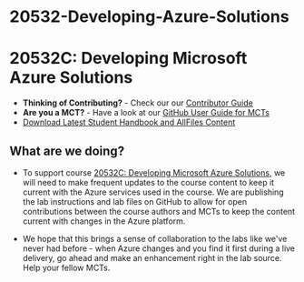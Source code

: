 # 20532-Developing-Azure-Solutions


# 20532C: Developing Microsoft Azure Solutions

- **Thinking of Contributing?** - Check our our [Contributor Guide](contributor_guide.md)
- **Are you a MCT?** - Have a look at our [GitHub User Guide for MCTs](mct_guide.md)
- [Download Latest Student Handbook and AllFiles Content](https://github.com/MicrosoftLearning/20532-DevelopingMicrosoftAzureSolutions/releases/latest)

## What are we doing?

- To support course [20532C: Developing Microsoft Azure Solutions](https://www.microsoft.com/learning/en-us/course.aspx?ID=20532C), we will need to make frequent updates to the course content to keep it current with the Azure services used in the course.  We are publishing the lab instructions and lab files on GitHub to allow for open contributions between the course authors and MCTs to keep the content current with changes in the Azure platform.

- We hope that this brings a sense of collaboration to the labs like we've never had before - when Azure changes and you find it first during a live delivery, go ahead and make an enhancement right in the lab source.  Help your fellow MCTs.
 
